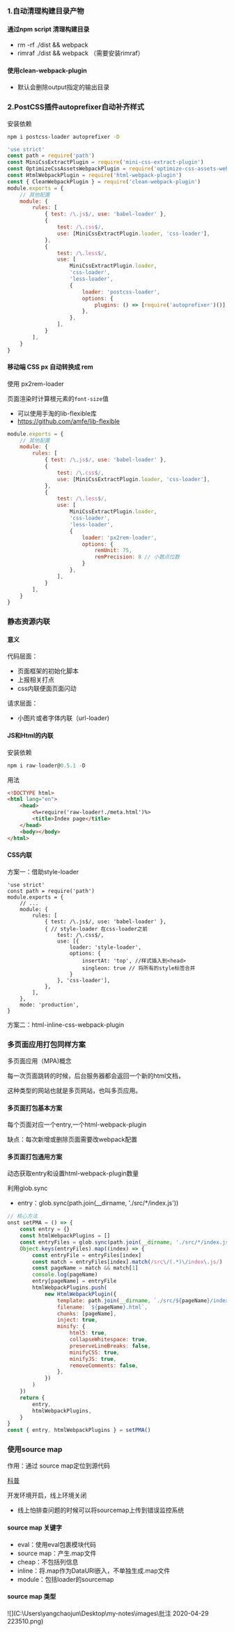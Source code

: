 ### 1.自动清理构建目录产物

#### 通过npm script 清理构建目录

- rm -rf ./dist && webpack
- rimraf ./dist && webpack （需要安装rimraf）

#### 使用clean-webpack-plugin

- 默认会删除output指定的输出目录

### 2.PostCSS插件autoprefixer自动补齐样式

安装依赖

```bash
npm i postcss-loader autoprefixer -D
```

```js
'use strict'
const path = require('path')
const MiniCssExtractPlugin = require('mini-css-extract-plugin')
const OptimizeCssAssetsWebpackPlugin = require('optimize-css-assets-webpack-plugin')
const HtmlWebpackPlugin = require('html-webpack-plugin')
const { CleanWebpackPlugin } = require('clean-webpack-plugin')
module.exports = {
	// 其他配置
	module: {
		rules: [
			{ test: /\.js$/, use: 'babel-loader' },
			{
				test: /\.css$/,
				use: [MiniCssExtractPlugin.loader, 'css-loader'],
			},
			{
				test: /\.less$/,
				use: [
					MiniCssExtractPlugin.loader,
					'css-loader',
					'less-loader',
					{
						loader: 'postcss-loader',
						options: {
							plugins: () => [require('autoprefixer')()],
						},
					},
				],
			}
		],
	}
}
```

#### 移动端 CSS px 自动转换成 rem

使用 px2rem-loader

页面渲染时计算根元素的`font-size`值

- 可以使用手淘的lib-flexible库
- https://github.com/amfe/lib-flexible

```js
module.exports = {
	// 其他配置
	module: {
		rules: [
			{ test: /\.js$/, use: 'babel-loader' },
			{
				test: /\.css$/,
				use: [MiniCssExtractPlugin.loader, 'css-loader'],
			},
			{
				test: /\.less$/,
				use: [
					MiniCssExtractPlugin.loader,
					'css-loader',
					'less-loader',
					{
						loader: 'px2rem-loader',
                        options: {
                            remUnit: 75,
                            remPrecision: 8 // 小数点位数
                        }
					},
				],
			}
		],
	}
}
```

### 静态资源内联

#### 意义

代码层面：

- 页面框架的初始化脚本
- 上报相关打点
- css内联便面页面闪动

请求层面：

- 小图片或者字体内联（url-loader)

#### JS和Html的内联

安装依赖

```js
npm i raw-loader@0.5.1 -D
```

用法

```html
<!DOCTYPE html>
<html lang="en">
	<head>
		<%=require('raw-loader!./meta.html')%>
		<title>Index page</title>
	</head>
	<body></body>
</html>
```

#### CSS内联

方案一：借助style-loader

```
'use strict'
const path = require('path')
module.exports = {
	// ...
	module: {
		rules: [
			{ test: /\.js$/, use: 'babel-loader' },
			{ // style-loader 在css-loader之前
				test: /\.css$/,
				use: [{
					loader: 'style-loader',
					options: {
						insertAt: 'top', //样式插入到<head>
						singleon: true // 将所有的style标签合并
					}
				}, 'css-loader'],
			},
		],
	},
	mode: 'production',
}
```



方案二：html-inline-css-webpack-plugin

### 多页面应用打包同样方案

多页面应用（MPA)概念

每一次页面跳转的时候，后台服务器都会返回一个新的html文档，

这种类型的网站也就是多页网站，也叫多页应用。

#### 多页面打包基本方案

每个页面对应一个entry,一个html-webpack-plugin

缺点：每次新增或删除页面需要改webpack配置

#### 多页面打包通用方案

动态获取entry和设置html-webpack-plugin数量

利用glob.sync

- entry：glob.sync(path.join(__dirname, './src/*/index.js'))

```js
// 核心方法
onst setPMA = () => {
	const entry = {}
	const htmlWebpackPlugins = []
	const entryFiles = glob.sync(path.join(__dirname, './src/*/index.js'))
	Object.keys(entryFiles).map((index) => {
		const entryFile = entryFiles[index]
		const match = entryFiles[index].match(/src\/(.*)\/index\.js/)
		const pageName = match && match[1]
		console.log(pageName)
		entry[pageName] = entryFile
		htmlWebpackPlugins.push(
			new HtmlWebpackPlugin({
				template: path.join(__dirname, `./src/${pageName}/index.html`),
				filename: `${pageName}.html`,
				chunks: [pageName],
				inject: true,
				minify: {
					html5: true,
					collapseWhitespace: true,
					preserveLineBreaks: false,
					minifyCSS: true,
					minifyJS: true,
					removeComments: false,
				},
			})
		)
	})
	return {
		entry,
		htmlWebpackPlugins,
	}
}
const { entry, htmlWebpackPlugins } = setPMA()
```

### 使用source map

作用：通过 source map定位到源代码

[科普](http://www.ruanyifeng.com/blog/2013/01/javascript_source_map.html)

开发环境开启，线上环境关闭

- 线上怕排查问题的时候可以将sourcemap上传到错误监控系统

#### source map 关键字

- eval：使用eval包裹模块代码
- source map：产生.map文件
- cheap：不包括列信息
- inline：将.map作为DataURI嵌入，不单独生成.map文件
- module：包括loader的sourcemap

#### source map 类型

![](C:\Users\yangchaojun\Desktop\my-notes\images\批注 2020-04-29 223510.png)

```js

```

